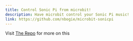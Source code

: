 ```yaml
---
title: Control Sonic Pi from microbit!
description: Have microbit control your Sonic Pi music!
link: https://github.com/nbogie/microbit-sonicpi
---
```


Visit [The Repo]({{page.link}}) for more on this